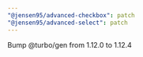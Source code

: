 ```yaml
---
"@jensen95/advanced-checkbox": patch
"@jensen95/advanced-select": patch
---
```


Bump @turbo/gen from 1.12.0 to 1.12.4

